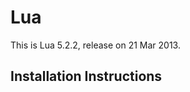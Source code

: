 Lua
===

This is Lua 5.2.2, release on 21 Mar 2013.

Installation Instructions
-------------------------


